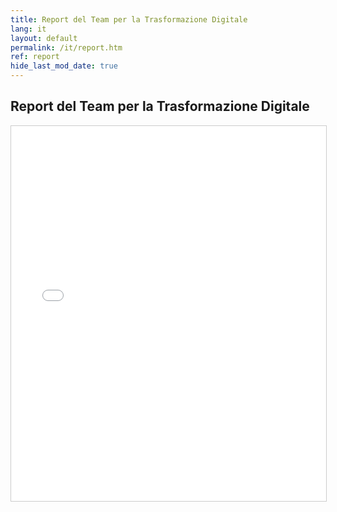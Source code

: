 ```yaml
---
title: Report del Team per la Trasformazione Digitale
lang: it
layout: default
permalink: /it/report.htm
ref: report
hide_last_mod_date: true
---
```


## Report del Team per la Trasformazione Digitale

<iframe src="//www.slideshare.net/slideshow/embed_code/key/518HgsPiSUSmMD" width="100%" height="600" frameborder="0" marginwidth="0" marginheight="0" scrolling="no" style="border:1px solid #CCC; border-width:1px; margin-bottom:5px; max-width: 100%;" allowfullscreen> </iframe> 